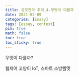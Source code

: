 ```yaml
---
title: 공모전의 추억_4.무엇이 다를까
date: 2021-02-09
categories: [Essay]
tags: [essay, contest]
pin: true
math: false
toc: true
toc_sticky: true
---
```


무엇이 다를까?

웹제어 고양이 IoT, 스마트 소방헬멧